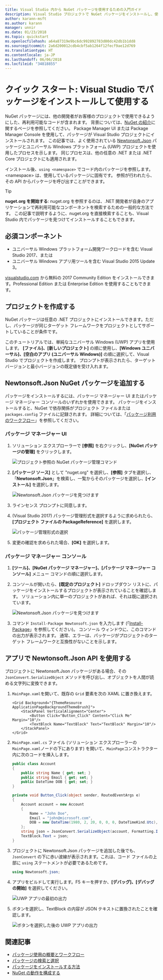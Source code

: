 ```yaml
---
title: Visual Studio 内から NuGet パッケージを使用するための入門ガイド
description: Visual Studio プロジェクトで NuGet パッケージをインストールし、使用するプロセスを説明したチュートリアル。
author: karann-msft
ms.author: karann
manager: unnir
ms.date: 01/23/2018
ms.topic: quickstart
ms.openlocfilehash: a64a87319e9bc6dc992892783d00dc42db1b1dd8
ms.sourcegitcommit: 2a6d200012cdb4cbf5ab1264f12fecf9ae12d769
ms.translationtype: HT
ms.contentlocale: ja-JP
ms.lasthandoff: 06/06/2018
ms.locfileid: "34818855"
---
```

# <a name="quickstart-install-and-use-a-package-in-visual-studio"></a>クイック スタート: Visual Studio でパッケージをインストールして使用する

NuGet パッケージには、他の開発者がお客様のプロジェクトで使用できるようにした、再利用可能なコードが含まれます。 背景については、[NuGet の紹介](../What-is-NuGet.md)に関するページを参照してください。 Package Manager UI または Package Manager Console を使用して、パッケージが Visual Studio プロジェクトにインストールされます。 この記事では、よく使用されている [Newtonsoft.Json](https://www.nuget.org/packages/Newtonsoft.Json/) パッケージとユニバーサル Windows プラットフォーム (UWP) プロジェクトを使用したプロセスを示します。 同じプロセスは、他の任意の .NET または .NET Core プロジェクトにも適用されます。

インストール後、`using <namespace>` でコード内のパッケージを参照します。\<namespace\> は、使用しているパッケージに固有です。 参照が行われたら、その API からパッケージを呼び出すことができます。

> [!Tip]
> **nuget.org を開始する**: nuget.org を参照するのは、.NET 開発者が自身のアプリケーションで再利用可能なコンポーネントを検索するための一般的な方法です。 この記事で説明するように、nuget.org を直接検索することも、Visual Studio 内でパッケージを見つけてインストールすることもできます。

## <a name="prerequisites"></a>必須コンポーネント

- ユニバーサル Windows プラットフォーム開発ワークロードを含む Visual Studio 2017、または
- ユニバーサル Windows アプリ用ツールを含む Visual Studio 2015 Update 3。

[visualstudio.com](https://www.visualstudio.com/) から無料の 2017 Community Edition をインストールできます。Professional Edition または Enterprise Edition を使用することもできます。

## <a name="create-a-project"></a>プロジェクトを作成する

NuGet パッケージは任意の .NET プロジェクトにインストールできます。ただし、パッケージが同じターゲット フレームワークをプロジェクトとしてサポートしていることが条件です。

このチュートリアルでは、単純なユニバーサル Windows (UWP) アプリを使用します。 **[ファイル]、[新しいプロジェクト]** の順に使用し、**[Windows ユニバーサル]、[空白のアプリ (ユニバーサル Windows)]** の順に選択して、Visual Studio でプロジェクトを作成します。 プロンプトが表示されたら、ターゲット バージョンと最小バージョンの既定値を受け入れます。

## <a name="add-the-newtonsoftjson-nuget-package"></a>Newtonsoft.Json NuGet パッケージを追加する

パッケージをインストールするには、パッケージ マネージャー UI またはパッケージ マネージャー コンソールのいずれかを使用できます。 パッケージをインストールすると、NuGet で依存関係がプロジェクト ファイルまたは `packages.config` ファイルに記録されます。 詳細については、「[パッケージ利用のワークフロー](../consume-packages/Overview-and-Workflow.md)」を参照してください。

### <a name="package-manager-ui"></a>パッケージ マネージャー UI

1. ソリューション エクスプローラーで **[参照]** を右クリックし、**[NuGet パッケージの管理]** をクリックします。

    ![プロジェクト参照の NuGet パッケージ管理コマンド](media/QS_Use-02-ManageNuGetPackages.png)

1. **[パッケージ ソース]** として "nuget.org" を選択し、**[参照]** タブを選択し、「**Newtonsoft.Json**」を検索し、一覧からそのパッケージを選択し、**[インストール]** を選択します。

    ![Newtonsoft.Json パッケージを見つけます](media/QS_Use-03-NewtonsoftJson.png)

1. ラインセンス プロンプトに同意します。

1. (Visual Studio 2017) パッケージ管理形式を選択するように求められたら、**[プロジェクト ファイルの PackageReference]** を選択します。

    ![パッケージ管理形式の選択](media/QS_Use-03b-SelectFormat.png)

1. 変更の確認を求められた場合、**[OK]** を選択します。

### <a name="package-manager-console"></a>パッケージ マネージャー コンソール

1. **[ツール]、[NuGet パッケージ マネージャー]、[パッケージ マネージャー コンソール]** メニュー コマンドの順に選択します。

1. コンソールが開いたら、**[既定のプロジェクト]** ドロップダウン リストに、パッケージをインストールするプロジェクトが表示されていることを確認します。 ソリューション内に単一のプロジェクトがあれば、それは既に選択されています。

    ![Newtonsoft.Json パッケージを見つけます](media/QS_Use-08-Console1.png)

1. コマンド `Install-Package Newtonsoft.json` を入力します (「[Install-Package](../tools/ps-ref-install-package.md)」を参照してください)。 コンソール ウィンドウに、このコマンドの出力が表示されます。 通常、エラーは、パッケージがプロジェクトのターゲット フレームワークと互換性がないことを示します。

## <a name="use-the-newtonsoftjson-api-in-the-app"></a>アプリで Newtonsoft.Json API を使用する

プロジェクトに Newtonsoft.Json パッケージがある場合、その `JsonConvert.SerializeObject` メソッドを呼び出し、オブジェクトを人間が読める文字列に変換できます。

1. `MainPage.xaml`を開いて、既存の `Grid` 要素を次の XAML に置き換えます。

    ```xaml
    <Grid Background="{ThemeResource ApplicationPageBackgroundThemeBrush}">
        <StackPanel VerticalAlignment="Center">
            <Button Click="Button_Click" Content="Click Me" Margin="10"/>
            <TextBlock Name="TextBlock" Text="TextBlock" Margin="10"/>
        </StackPanel>
    </Grid>
    ```

1. `MainPage.xaml.cs` ファイル (ソリューション エクスプローラーの `MainPage.xaml`ノードの下にあります) を開いて、`MainPage`コンストラクター内に次のコードを挿入します。

    ```cs
    public class Account
    {
        public string Name { get; set; }
        public string Email { get; set; }
        public DateTime DOB { get; set; }
    }

    private void Button_Click(object sender, RoutedEventArgs e)
    {
        Account account = new Account
        {
            Name = "John Doe",
            Email = "john@microsoft.com",
            DOB = new DateTime(1980, 2, 20, 0, 0, 0, DateTimeKind.Utc),
        };
        string json = JsonConvert.SerializeObject(account, Formatting.Indented);
        TextBlock.Text = json;
    }
    ```

1. プロジェクトに Newtonsoft.Json パッケージを追加した後でも、`JsonConvert` の下に赤い波線が表示されます。これは、コード ファイルの上部に `using` ステートメントが必要であるためです。

    ```cs
    using Newtonsoft.json;
    ```

1. アプリをビルドして実行します。F5 キーを押すか、**[デバッグ]、[デバッグの開始]** を選択してください。

    ![UWP アプリの最初の出力](media/QS_Use-06-AppStart.png)

1. ボタンを選択し、TextBlock の内容が JSON テキストに置換されたことを確認します。

    ![ボタンを選択した後の UWP アプリの出力](media/QS_Use-07-AppEnd.png)

## <a name="related-articles"></a>関連記事

- [パッケージ使用の概要とワークフロー](../consume-packages/overview-and-workflow.md)
- [パッケージの検索と選択](../consume-packages/finding-and-choosing-packages.md)
- [パッケージをインストールする方法](../consume-packages/ways-to-install-a-package.md)
- [NuGet の動作を構成する](../consume-packages/configuring-nuget-behavior.md)
